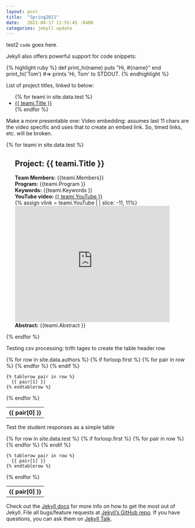 ```yaml
---
layout: post
title:  "Spring2021"
date:   2021-04-17 11:55:45 -0400
categories: jekyll update
---
```


test2 `code` goes here. 

Jekyll also offers powerful support for code snippets:

{% highlight ruby %}
def print_hi(name)
  puts "Hi, #{name}"
end
print_hi('Tom')
#=> prints 'Hi, Tom' to STDOUT.
{% endhighlight %}

List of project titles, linked to below: 
<ul>
{% for teami in site.data.test %}
  <li>
    <a href="#{{ teami.Title }}">
      {{ teami.Title }}
    </a>
  </li>
{% endfor %}
</ul>

Make a more presentable one: 
Video embedding: assumes last 11 chars are the video specific and uses that to create an embed link. So, timed links, etc. will be broken. 

<!-- loop through each team's data from CSV file as teami -->
<!-- CSV file should be saved to _data folder. Ex: _data/test.csv -->
{% for teami in site.data.test %}
  <ul>
  <p id="{{ teami.Title }}"></p> <!-- Create a link to this section of the page -->
  <h2> Project: {{ teami.Title }}</h2>
    <b>Team Members:</b> {{teami.Members}}<br>
    <b>Program:</b> {{teami.Program }}<br>
    <b>Keywords:</b> {{teami.Keywords }}<br>
    <b> YouTube video: </b><a href="{{ teami.YouTube }}">
      {{ teami.YouTube }}</a><br>
      <!-- Youtube link embedding: assume that last 11 chars are the video id and use that to create an embed link -->
      {% assign vlink = teami.YouTube | | slice: -11, 11%}
     <iframe width="420" height="315" src="https://www.youtube.com/embed/{{ vlink }}"  frameborder="0" allowfullscreen></iframe><br>
    <b>Abstract:</b> {{teami.Abstract }}<br>
    </ul>
{% endfor %}


Testing csv processing:
tr/th tages to create the table header row

<table>
  {% for row in site.data.authors %}
    {% if forloop.first %}
    <tr>
      {% for pair in row %}
        <th>{{ pair[0] }}</th>
      {% endfor %}
    </tr>
    {% endif %}

    {% tablerow pair in row %}
      {{ pair[1] }}
    {% endtablerow %}
  {% endfor %}
</table>

Test the student responses as a simple table 

<table>
  {% for row in site.data.test %}
    {% if forloop.first %}
    <tr>
      {% for pair in row %}
        <th>{{ pair[0] }}</th>
      {% endfor %}
    </tr>
    {% endif %}

    {% tablerow pair in row %}
      {{ pair[1] }}
    {% endtablerow %}
  {% endfor %}
</table>



Check out the [Jekyll docs][jekyll-docs] for more info on how to get the most out of Jekyll. File all bugs/feature requests at [Jekyll’s GitHub repo][jekyll-gh]. If you have questions, you can ask them on [Jekyll Talk][jekyll-talk].


[jekyll-docs]: https://jekyllrb.com/docs/home
[jekyll-gh]:   https://github.com/jekyll/jekyll
[jekyll-talk]: https://talk.jekyllrb.com/
